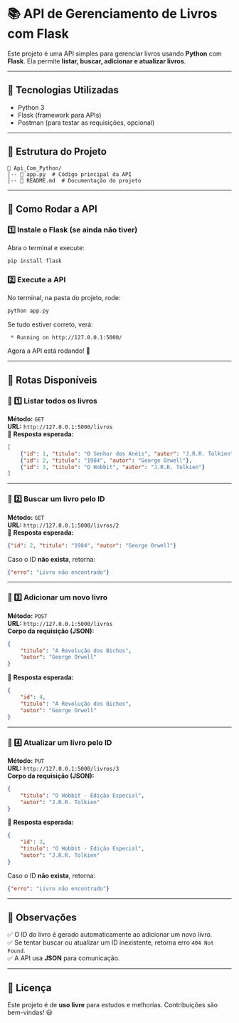 # 📚 API de Gerenciamento de Livros com Flask

Este projeto é uma API simples para gerenciar livros usando **Python** com **Flask**. Ela permite **listar, buscar, adicionar e atualizar livros**.

---

## 🚀 Tecnologias Utilizadas
- Python 3
- Flask (framework para APIs)
- Postman (para testar as requisições, opcional)

---

## 📂 Estrutura do Projeto
```
📁 Api_Com_Python/
│-- 📄 app.py  # Código principal da API
│-- 📄 README.md  # Documentação do projeto
```

---

## 🎯 Como Rodar a API

### 1️⃣ Instale o Flask (se ainda não tiver)
Abra o terminal e execute:
```sh
pip install flask
```

### 2️⃣ Execute a API
No terminal, na pasta do projeto, rode:
```sh
python app.py
```
Se tudo estiver correto, verá:
```
 * Running on http://127.0.0.1:5000/
```
Agora a API está rodando! 🎉

---

## 🔄 Rotas Disponíveis

### 📌 1️⃣ Listar todos os livros
**Método:** `GET`  
**URL:** `http://127.0.0.1:5000/livros`  
📌 **Resposta esperada:**
```json
[
    {"id": 1, "titulo": "O Senhor dos Anéis", "autor": "J.R.R. Tolkien"},
    {"id": 2, "titulo": "1984", "autor": "George Orwell"},
    {"id": 3, "titulo": "O Hobbit", "autor": "J.R.R. Tolkien"}
]
```

---

### 📌 2️⃣ Buscar um livro pelo ID
**Método:** `GET`  
**URL:** `http://127.0.0.1:5000/livros/2`  
📌 **Resposta esperada:**
```json
{"id": 2, "titulo": "1984", "autor": "George Orwell"}
```
Caso o ID **não exista**, retorna:
```json
{"erro": "Livro não encontrado"}
```

---

### 📌 3️⃣ Adicionar um novo livro
**Método:** `POST`  
**URL:** `http://127.0.0.1:5000/livros`  
**Corpo da requisição (JSON):**
```json
{
    "titulo": "A Revolução dos Bichos",
    "autor": "George Orwell"
}
```
📌 **Resposta esperada:**
```json
{
    "id": 4,
    "titulo": "A Revolução dos Bichos",
    "autor": "George Orwell"
}
```

---

### 📌 4️⃣ Atualizar um livro pelo ID
**Método:** `PUT`  
**URL:** `http://127.0.0.1:5000/livros/3`  
**Corpo da requisição (JSON):**
```json
{
    "titulo": "O Hobbit - Edição Especial",
    "autor": "J.R.R. Tolkien"
}
```
📌 **Resposta esperada:**
```json
{
    "id": 3,
    "titulo": "O Hobbit - Edição Especial",
    "autor": "J.R.R. Tolkien"
}
```
Caso o ID **não exista**, retorna:
```json
{"erro": "Livro não encontrado"}
```

---

## 📌 Observações
✅ O ID do livro é gerado automaticamente ao adicionar um novo livro.  
✅ Se tentar buscar ou atualizar um ID inexistente, retorna erro `404 Not Found`.  
✅ A API usa **JSON** para comunicação.

---

## 📜 Licença
Este projeto é de **uso livre** para estudos e melhorias. Contribuições são bem-vindas! 😃

